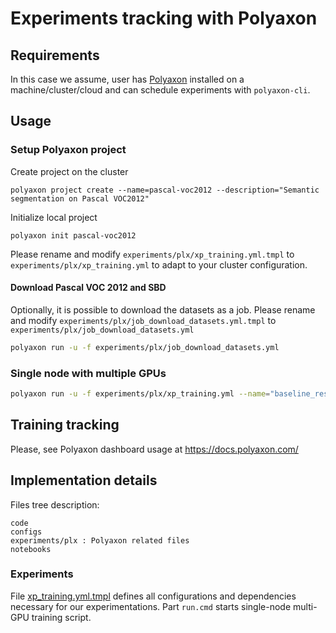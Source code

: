 # Experiments tracking with Polyaxon

## Requirements

In this case we assume, user has [Polyaxon](https://polyaxon.com/) installed on a machine/cluster/cloud and can schedule experiments with `polyaxon-cli`.

## Usage

### Setup Polyaxon project

Create project on the cluster
```
polyaxon project create --name=pascal-voc2012 --description="Semantic segmentation on Pascal VOC2012"
```
Initialize local project
```
polyaxon init pascal-voc2012
``` 

Please rename and modify `experiments/plx/xp_training.yml.tmpl` to `experiments/plx/xp_training.yml` 
to adapt to your cluster configuration.

#### Download Pascal VOC 2012 and SBD

Optionally, it is possible to download the datasets as a job. 
Please rename and modify `experiments/plx/job_download_datasets.yml.tmpl` to `experiments/plx/job_download_datasets.yml`
```bash
polyaxon run -u -f experiments/plx/job_download_datasets.yml
```


### Single node with multiple GPUs

```bash
polyaxon run -u -f experiments/plx/xp_training.yml --name="baseline_resnet101_sbd" --tags=train,deeplab,sbd
```

## Training tracking

Please, see Polyaxon dashboard usage at https://docs.polyaxon.com/


## Implementation details

Files tree description:
```
code
configs  
experiments/plx : Polyaxon related files
notebooks 
```

### Experiments

File [xp_training.yml.tmpl](experiments/mlflow/xp_training.yml.tmpl) defines all configurations and dependencies 
necessary for our experimentations. Part `run.cmd` starts single-node multi-GPU training script. 
